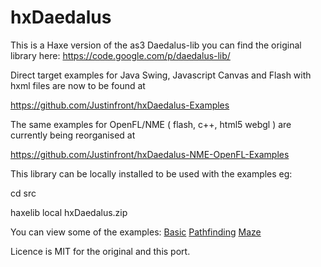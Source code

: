 hxDaedalus
==========

This is a Haxe version of the as3 Daedalus-lib you can find the original library here:
https://code.google.com/p/daedalus-lib/

Direct target examples for Java Swing, Javascript Canvas and Flash with hxml files are now to be found at 

https://github.com/Justinfront/hxDaedalus-Examples

The same examples for OpenFL/NME ( flash, c++, html5 webgl ) are currently being reorganised at

https://github.com/Justinfront/hxDaedalus-NME-OpenFL-Examples

This library can be locally installed to be used with the examples eg:

cd src

haxelib local hxDaedalus.zip

You can view some of the examples:
[Basic](http://rawgit.com/Justinfront/hxDaedalus-Examples/master/hxDaedalus-Examples/web/DaedalusBasic.html)
[Pathfinding](http://rawgit.com/Justinfront/hxDaedalus-Examples/master/hxDaedalus-Examples/web/DaedalusPathfinding.html)
[Maze](http://rawgit.com/Justinfront/hxDaedalus-Examples/master/hxDaedalus-Examples/web/GridMazeDemo.html)

Licence is MIT for the original and this port.
